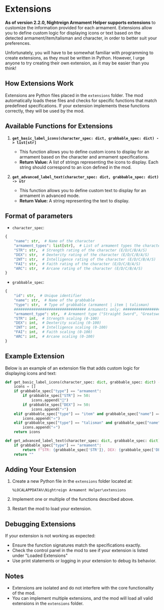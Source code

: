 # Extensions

**As of version 2.2.0, Nightreign Armament Helper supports extensions** to customize the information provided for each armament. Extensions allow you to define custom logic for displaying icons or text based on the detected armament/item/talisman and character, in order to better suit your preferences. 

Unfortunately, you will have to be somewhat familiar with programming to create extensions, as they must be written in Python. However, I urge anyone to try creating their own extension, as it may be easier than you think!

## How Extensions Work

Extensions are Python files placed in the `extensions` folder. The mod automatically loads these files and checks for specific functions that match predefined specifications. If your extension implements these functions correctly, they will be used by the mod.

## Available Functions for Extensions

1. **`get_basic_label_icons(character_spec: dict, grabbable_spec: dict) -> list[str]`**
   - This function allows you to define custom icons to display for an armament based on the character and armament specifications.
   - **Return Value:** A list of strings representing the icons to display. Each string should correspond to an icon defined in the mod.

1. **`get_advanced_label_text(character_spec: dict, grabbable_spec: dict) -> str`**
   - This function allows you to define custom text to display for an armament in advanced mode.
   - **Return Value:** A string representing the text to display.

## Format of parameters

- `character_spec`:

```py
{
    "name": str,  # Name of the character
    "armament_types": list[str],  # List of armament types the character prefers
    "STR": str,  # Strength rating of the character (E/D/C/B/A/S)
    "DEX": str,  # Dexterity rating of the character (E/D/C/B/A/S)
    "INT": str,  # Intelligence rating of the character (E/D/C/B/A/S)
    "FAI": str,  # Faith rating of the character (E/D/C/B/A/S)
    "ARC": str,  # Arcane rating of the character (E/D/C/B/A/S)
}
```

- `grabbable_spec`:

```py
{
    "id": str,  # Unique identifier
    "name": str,  # Name of the grabbable
    "type": str,  # Type of grabbable (armament | item | talisman)
    ################################# Armaments only: ##################################
    "armament_type": str,  # Armament type ("Straight Sword", "Greatsword", "Bow", etc.)
    "STR": int,  # Strength scaling (0-100)
    "DEX": int,  # Dexterity scaling (0-100)
    "INT": int,  # Intelligence scaling (0-100)
    "FAI": int,  # Faith scaling (0-100)
    "ARC": int,  # Arcane scaling (0-100)
}
```

## Example Extension

Below is an example of an extension file that adds custom logic for displaying icons and text:

```python
def get_basic_label_icons(character_spec: dict, grabbable_spec: dict) -> list[str]:
    icons = []
    if grabbable_spec["type"] == "armament":
        if grabbable_spec["STR"] >= 50:
            icons.append("💪")
        if grabbable_spec["DEX"] >= 50:
            icons.append("⚡")
    elif grabbable_spec["type"] == "item" and grabbable_spec["name"] == "Wending Grace":
        icons.append("⭐")
    elif grabbable_spec["type"] == "talisman" and grabbable_spec["name"] in ["Graven-School Talisman", "Radagon Icon", "Cerulean Amber Medallion"] and character_spec["name"] == "Recluse":
        icons.append("⭐")
    return icons

def get_advanced_label_text(character_spec: dict, grabbable_spec: dict) -> str:
    if grabbable_spec["type"] == "armament":
        return f"STR: {grabbable_spec['STR']}, DEX: {grabbable_spec['DEX']}"
    return ""
```

## Adding Your Extension

1. Create a new Python file in the `extensions` folder located at:

    ```text
    %LOCALAPPDATA%\Nightreign Armament Helper\extensions
    ```

2. Implement one or multiple of the functions described above.
3. Restart the mod to load your extension.

## Debugging Extensions

If your extension is not working as expected:

- Ensure the function signatures match the specifications exactly.
- Check the control panel in the mod to see if your extension is listed under "Loaded Extensions"
- Use print statements or logging in your extension to debug its behavior.

## Notes

- Extensions are isolated and do not interfere with the core functionality of the mod.
- You can implement multiple extensions, and the mod will load all valid extensions in the `extensions` folder.